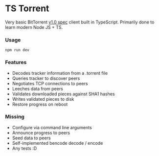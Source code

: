 # TS Torrent

Very basic BitTorrent [v1.0 spec](https://wiki.theory.org/BitTorrentSpecification) client built in TypeScript. Primarily done to learn modern Node JS + TS.

### Usage

```
npm run dev
```

### Features

- Decodes tracker information from a .torrent file
- Queries tracker to discover peers
- Negotiates TCP connections to peers
- Leeches data from peers
- Validates downloaded pieces against SHA1 hashes
- Writes validated pieces to disk
- Restore progress on reboot

### Missing

- Configure via command line arguments
- Announce progress to peers
- Seed data to peers
- Self-implemented bencode decode / encode
- Any tests :D
